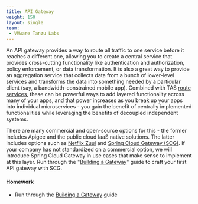 ```yaml
---
title: API Gateway
weight: 150
layout: single
team:
 - VMware Tanzu Labs
---
```


An API gateway provides a way to route all traffic to one service before it reaches a different one, allowing you to create a central service that provides cross-cutting functionality like authentication and authorization, policy enforcement, or data transformation. It is also a great way to provide an aggregation service that collects data from a bunch of lower-level services and transforms the data into something needed by a particular client (say, a bandwidth-constrained mobile app). Combined with TAS [route services](https://docs.pivotal.io/application-service/2-11/services/route-services.html), these can be powerful ways to add layered functionality across many of your apps, and that power increases as you break up your apps into individual microservices - you gain the benefit of centrally implemented functionalities while leveraging the benefits of decoupled independent systems.

There are many commercial and open-source options for this - the former includes Apigee and the public cloud IaaS native solutions. The latter includes options such as [Netflix Zuul](https://github.com/Netflix/zuul) and [Spring Cloud Gateway (SCG)](https://spring.io/projects/spring-cloud-gateway). If your company has not standardized on a commercial option, we will introduce Spring Cloud Gateway in use cases that make sense to implement at this layer. Run through the "[Building a Gateway](https://spring.io/guides/gs/gateway/)" guide to craft your first API gateway with SCG.


#### Homework

- Run through the [Building a Gateway](https://spring.io/guides/gs/gateway/) guide
